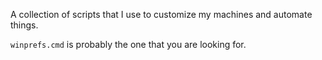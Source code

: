 A collection of scripts that I use to customize my machines and automate things.

`winprefs.cmd` is probably the one that you are looking for.
